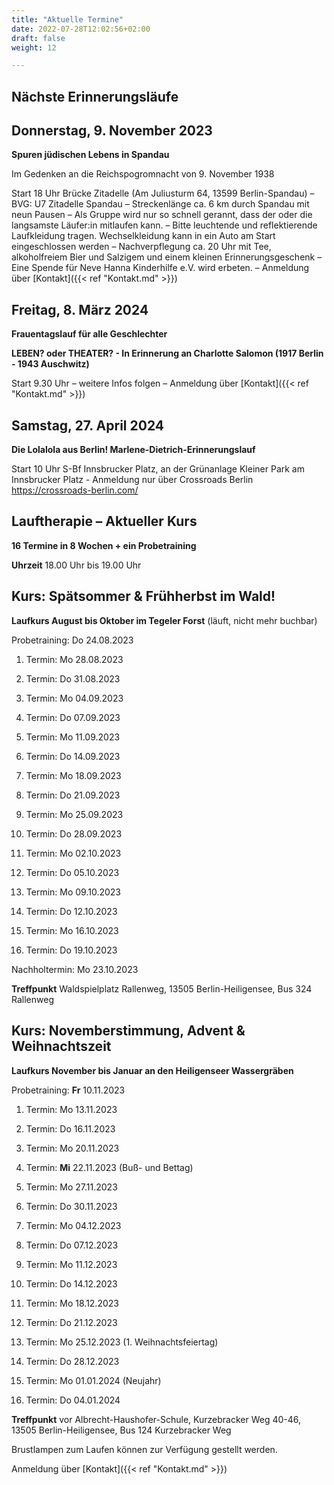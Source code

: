 ```yaml
---
title: "Aktuelle Termine"
date: 2022-07-28T12:02:56+02:00
draft: false
weight: 12

---
```

## Nächste Erinnerungsläufe 


## Donnerstag, 9. November 2023

__Spuren jüdischen Lebens in Spandau__

Im Gedenken an die Reichspogromnacht von 9. November 1938 


Start 18 Uhr Brücke Zitadelle (Am Juliusturm 64, 13599 Berlin-Spandau) – BVG: U7 Zitadelle Spandau – Streckenlänge ca. 6 km durch Spandau mit neun Pausen  – Als Gruppe wird nur so schnell gerannt, dass der oder die langsamste Läufer:in mitlaufen kann. – Bitte leuchtende und reflektierende Laufkleidung tragen. Wechselkleidung kann in ein Auto am Start eingeschlossen werden –  Nachverpflegung ca. 20 Uhr mit Tee, alkoholfreiem Bier und Salzigem und einem kleinen Erinnerungsgeschenk – Eine Spende für Neve Hanna Kinderhilfe e.V. wird erbeten. – Anmeldung über [Kontakt]({{< ref "Kontakt.md" >}})

## Freitag, 8. März 2024

__Frauentagslauf für alle Geschlechter__

__LEBEN? oder THEATER? - In Erinnerung an Charlotte Salomon (1917 Berlin - 1943 Auschwitz)__

Start 9.30 Uhr – weitere Infos folgen – Anmeldung über [Kontakt]({{< ref "Kontakt.md" >}})

## Samstag, 27. April 2024

__Die Lolalola aus Berlin! Marlene-Dietrich-Erinnerungslauf__

Start 10 Uhr S-Bf Innsbrucker Platz, an der Grünanlage Kleiner Park am Innsbrucker Platz - Anmeldung nur über Crossroads Berlin https://crossroads-berlin.com/



## Lauftherapie – Aktueller Kurs 

__16 Termine in 8 Wochen + ein Probetraining__

__Uhrzeit__ 18.00 Uhr bis 19.00 Uhr


## Kurs: Spätsommer & Frühherbst im Wald!

__Laufkurs August bis Oktober im Tegeler Forst__ (läuft, nicht mehr buchbar)
 
Probetraining: Do 24.08.2023

1. Termin: Mo 28.08.2023 

2. Termin: Do 31.08.2023

3. Termin: Mo 04.09.2023 

4. Termin: Do 07.09.2023

5. Termin: Mo 11.09.2023

6. Termin: Do 14.09.2023

7. Termin: Mo 18.09.2023

8. Termin: Do 21.09.2023 

9. Termin: Mo 25.09.2023

10. Termin: Do 28.09.2023

11. Termin: Mo 02.10.2023 

12. Termin: Do 05.10.2023

13. Termin: Mo 09.10.2023

14. Termin: Do 12.10.2023

15. Termin: Mo 16.10.2023

16. Termin: Do 19.10.2023

Nachholtermin: Mo 23.10.2023


__Treffpunkt__ Waldspielplatz Rallenweg, 13505 Berlin-Heiligensee, Bus 324 Rallenweg



## Kurs: Novemberstimmung, Advent & Weihnachtszeit

__Laufkurs November bis Januar an den Heiligenseer Wassergräben__
 
Probetraining: __Fr__ 10.11.2023

1. Termin: Mo 13.11.2023 

2. Termin: Do 16.11.2023

3. Termin: Mo 20.11.2023 

4. Termin: __Mi__ 22.11.2023 (Buß- und Bettag)

5. Termin: Mo 27.11.2023

6. Termin: Do 30.11.2023

7. Termin: Mo 04.12.2023

8. Termin: Do 07.12.2023 

9. Termin: Mo 11.12.2023

10. Termin: Do 14.12.2023

11. Termin: Mo 18.12.2023 

12. Termin: Do 21.12.2023

13. Termin: Mo 25.12.2023 (1. Weihnachtsfeiertag)

14. Termin: Do 28.12.2023

15. Termin: Mo 01.01.2024 (Neujahr)

16. Termin: Do 04.01.2024


__Treffpunkt__ vor Albrecht-Haushofer-Schule, Kurzebracker Weg 40-46, 13505 Berlin-Heiligensee, Bus 124 Kurzebracker Weg

Brustlampen zum Laufen können zur Verfügung gestellt werden.


Anmeldung über [Kontakt]({{< ref "Kontakt.md" >}})






